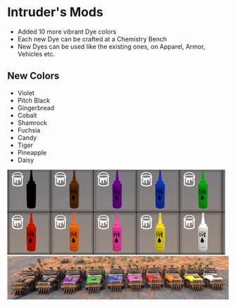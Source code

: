 # Intruder's Mods
- Added 10 more vibrant Dye colors
- Each new Dye can be crafted at a Chemistry Bench
- New Dyes can be used like the existing ones, on Apparel, Armor, Vehicles etc.

## New Colors
- Violet
- Pitch Black
- Gingerbread
- Cobalt
- Shamrock
- Fuchsia
- Candy
- Tiger
- Pineapple
- Daisy

![](https://github.com/gitIntruder/intrudersMods/blob/main/Images/Dyes.png?raw=true)
![](https://github.com/gitIntruder/intrudersMods/blob/main/Images/DyesOn4x4s.png?raw=true)
